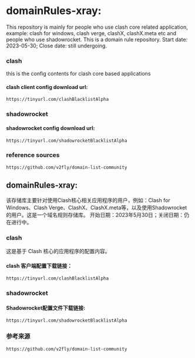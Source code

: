 # domainRules-xray:
  This repository is mainly for people who use clash core related application, example: clash for windows, clash verge, clashX, clashX.meta etc and people who use shadowrocket. This is a domain rule repository.
  Start date: 2023-05-30; Close date: still undergoing.

  ### clash
  this is the config contents for clash core based applications
  #### clash client config download url: 
    https://tinyurl.com/clashBlacklistAlpha

  ### shadowrocket
  #### shadowrocket config download url: 
    https://tinyurl.com/shadowrocketBlacklistAlpha

  ### reference sources
    https://github.com/v2fly/domain-list-community


## domainRules-xray:
  该存储库主要针对使用Clash核心相关应用程序的用户，例如：Clash for Windows、Clash Verge、ClashX、ClashX.meta等，以及使用Shadowrocket的用户。这是一个域名规则存储库。
  开始日期：2023年5月30日；关闭日期：仍在进行中。
      
  ### clash
  这是基于 Clash 核心的应用程序的配置内容。
  #### clash 客户端配置下载链接：
    https://tinyurl.com/clashBlacklistAlpha
    
  ### shadowrocket
  #### Shadowrocket配置文件下载链接:
    https://tinyurl.com/shadowrocketBlacklistAlpha

  ### 参考来源
    https://github.com/v2fly/domain-list-community
